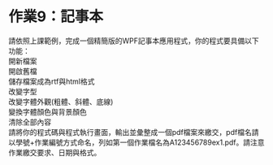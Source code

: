 # 作業9：記事本  
請依照上課範例，完成一個精簡版的WPF記事本應用程式，你的程式要具備以下功能：  
開新檔案  
開啟舊檔  
儲存檔案成為rtf與html格式  
改變字型  
改變字體外觀(粗體、斜體、底線)  
變換字體顏色與背景顏色  
清除全部內容  
請將你的程式碼與程式執行畫面，輸出並彙整成一個pdf檔案來繳交，pdf檔名請以學號+作業編號方式命名，列如第一個作業檔名為A123456789ex1.pdf。請注意作業繳交要求、日期與格式。  
